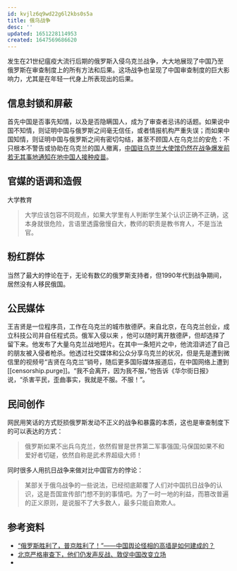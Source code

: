 ```yaml
---
id: kvjlz6q9wd22g6l2kbs0s5a
title: 俄乌战争
desc: ''
updated: 1651228114953
created: 1647569686620
---
```


发生在21世纪瘟疫大流行后期的俄罗斯入侵乌克兰战争，大大地展现了中国乃至俄罗斯在审查制度上的所有方法和后果。这场战争也呈现了中国审查制度的巨大影响力，尤其是在年轻一代身上所表现出的后果。


## 信息封锁和屏蔽

首先中国是否事先知情，以及是否隐瞒国人，成为了审查者忌讳的话题。如果说中国不知情，则证明中国与俄罗斯之间毫无信任，或者情报机构严重失误；而如果中国知情，则证明中国与俄罗斯之间有密切勾结，甚至不顾国人在乌克兰的安危：不只根本不警告或协助在乌克兰的国人撤离，[中国驻乌克兰大使馆仍然在战争爆发前若无其事地通知在地中国人接种疫苗](https://web.archive.org/web/20220225112730/http://ua.china-embassy.org/lsfw/202202/t20220218_10643482.htm)。

## 官媒的语调和造假


大学教育
>大学应该包容不同观点，如果大学里有人判断学生某个认识正确不正确，这本身就很危险，言语里透露傲慢自大，教师的职责是教书育人，不是当法官。

## 粉红群体


当然了最大的悖论在于，无论有数亿的俄罗斯支持者，但1990年代到战争期间，居然没有人移民俄国。

## 公民媒体

王吉贤是一位程序员，工作在乌克兰的城市敖德萨。来自北京，在乌克兰创业，成立科技公司并自任程式员。俄军入侵以来 ，他可以随时离开敖德萨，但却选择了留下来。他发布了大量乌克兰战地短片。在其中一条短片之中，他流泪讲述了自己的朋友被入侵者枪杀。他透过社交媒体和公众分享乌克兰的状况，但是先是遭到微信里的视频号“吉贤在乌克兰”销号，随后更多国际媒体报道后，在中国网络上遭到[[censorship.purge]]。“我不会离开，因为我不服，”他告诉《华尔街日报》说，“杀害平民，歪曲事实，我就是不服。不服！”。


## 民间创作

网民用笑话的方式贬损俄罗斯发动不正义的战争和暴露的本质，这也是审查制度下的可以表达的方式：
> 俄罗斯如果不出兵乌克兰，依然假冒是世界第二军事强国;马保国如果不和爱好者切磋，依然自称是武术界超级大师！

同时很多人用抗日战争来做对比中国官方的悖论：
> 某部关于俄乌战争的一些说法，已经彻底颠覆了人们对中国抗日战争的认识，这是吾国宣传部门想不到的事情吧。为了一时一地的利益，而篡改普遍的正义原则，是说服不了大多数人，最多只能自欺欺人。

## 参考资料

- [“俄罗斯胜利了，普京胜利了！”——中国舆论怪相的高墙是如何建成的？](https://chinadigitaltimes.net/chinese/678542.html?utm_source=dlvr.it&utm_medium=twitter)
- [北京严格审查下，他们仍发声反战、敦促中国改变立场](https://cn.nytimes.com/china/20220321/china-ukraine-russia-dissent/)
- 